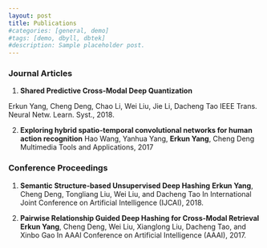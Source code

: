 ```yaml
---
layout: post
title: Publications
#categories: [general, demo]
#tags: [demo, dbyll, dbtek]
#description: Sample placeholder post.
---
```

### Journal Articles
1. **Shared Predictive Cross-Modal Deep Quantization**

Erkun Yang, Cheng Deng, Chao Li, Wei Liu, Jie Li, Dacheng Tao
 IEEE Trans. Neural Netw. Learn. Syst., 2018.
 
2. **Exploring hybrid spatio-temporal convolutional networks for human action recognition**
Hao Wang, Yanhua Yang, **Erkun Yang**, Cheng Deng
Multimedia Tools and Applications, 2017
 
### Conference Proceedings
1. **Semantic Structure-based Unsupervised Deep Hashing**
**Erkun Yang**, Cheng Deng, Tongliang Liu, Wei Liu, and Dacheng Tao
In International Joint Conference on Artificial Intelligence (IJCAI), 2018.  

2. **Pairwise Relationship Guided Deep Hashing for Cross-Modal Retrieval**
**Erkun Yang**, Cheng Deng, Wei Liu, Xianglong Liu, Dacheng Tao, and Xinbo Gao
In AAAI Conference on Artificial Intelligence (AAAI), 2017.
